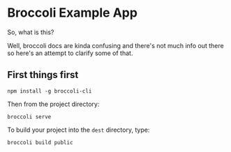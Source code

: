 # Broccoli Example App

So, what is this?

Well, broccoli docs are kinda confusing and there's not much info out
there so here's an attempt to clarify some of that.

## First things first

```
npm install -g broccoli-cli
```

Then from the project directory:

```
broccoli serve
```

To build your project into the `dest` directory, type:

```
broccoli build public
```
